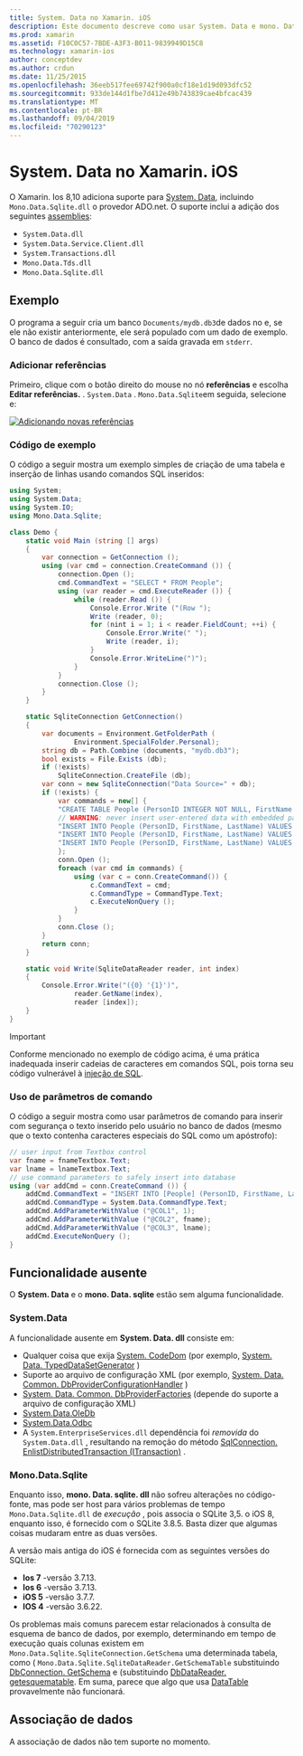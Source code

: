 ```yaml
---
title: System. Data no Xamarin. iOS
description: Este documento descreve como usar System. Data e mono. Data. sqlite. dll para acessar dados do SQLite em um aplicativo Xamarin. iOS.
ms.prod: xamarin
ms.assetid: F10C0C57-7BDE-A3F3-B011-9839949D15C8
ms.technology: xamarin-ios
author: conceptdev
ms.author: crdun
ms.date: 11/25/2015
ms.openlocfilehash: 36eeb517fee69742f900a0cf18e1d19d093dfc52
ms.sourcegitcommit: 933de144d1fbe7d412e49b743839cae4bfcac439
ms.translationtype: MT
ms.contentlocale: pt-BR
ms.lasthandoff: 09/04/2019
ms.locfileid: "70290123"
---
```

# <a name="systemdata-in-xamarinios"></a>System. Data no Xamarin. iOS

O Xamarin. Ios 8,10 adiciona suporte para [System. Data](xref:System.Data), incluindo `Mono.Data.Sqlite.dll` o provedor ADO.net. O suporte inclui a adição dos seguintes [assemblies](~/cross-platform/internals/available-assemblies.md):

- `System.Data.dll`
- `System.Data.Service.Client.dll`
- `System.Transactions.dll`
- `Mono.Data.Tds.dll`
- `Mono.Data.Sqlite.dll`

<a name="Example" />

## <a name="example"></a>Exemplo

O programa a seguir cria um banco `Documents/mydb.db3`de dados no e, se ele não existir anteriormente, ele será populado com um dado de exemplo. O banco de dados é consultado, com a saída gravada em `stderr`.

### <a name="add-references"></a>Adicionar referências

Primeiro, clique com o botão direito do mouse no nó **referências** e escolha **Editar referências.** . `System.Data` . `Mono.Data.Sqlite`em seguida, selecione e:

[![](system.data-images/edit-references-sml.png "Adicionando novas referências")](system.data-images/edit-references.png#lightbox)

### <a name="sample-code"></a>Código de exemplo

O código a seguir mostra um exemplo simples de criação de uma tabela e inserção de linhas usando comandos SQL inseridos:

```csharp
using System;
using System.Data;
using System.IO;
using Mono.Data.Sqlite;

class Demo {
    static void Main (string [] args)
    {
        var connection = GetConnection ();
        using (var cmd = connection.CreateCommand ()) {
            connection.Open ();
            cmd.CommandText = "SELECT * FROM People";
            using (var reader = cmd.ExecuteReader ()) {
                while (reader.Read ()) {
                    Console.Error.Write ("(Row ");
                    Write (reader, 0);
                    for (nint i = 1; i < reader.FieldCount; ++i) {
                        Console.Error.Write(" ");
                        Write (reader, i);
                    }
                    Console.Error.WriteLine(")");
                }
            }
            connection.Close ();
        }
    }

    static SqliteConnection GetConnection()
    {
        var documents = Environment.GetFolderPath (
                Environment.SpecialFolder.Personal);
        string db = Path.Combine (documents, "mydb.db3");
        bool exists = File.Exists (db);
        if (!exists)
            SqliteConnection.CreateFile (db);
        var conn = new SqliteConnection("Data Source=" + db);
        if (!exists) {
            var commands = new[] {
            "CREATE TABLE People (PersonID INTEGER NOT NULL, FirstName ntext, LastName ntext)",
            // WARNING: never insert user-entered data with embedded parameter values
            "INSERT INTO People (PersonID, FirstName, LastName) VALUES (1, 'First', 'Last')",
            "INSERT INTO People (PersonID, FirstName, LastName) VALUES (2, 'Dewey', 'Cheatem')",
            "INSERT INTO People (PersonID, FirstName, LastName) VALUES (3, 'And', 'How')",
            };
            conn.Open ();
            foreach (var cmd in commands) {
                using (var c = conn.CreateCommand()) {
                    c.CommandText = cmd;
                    c.CommandType = CommandType.Text;
                    c.ExecuteNonQuery ();
                }
            }
            conn.Close ();
        }
        return conn;
    }

    static void Write(SqliteDataReader reader, int index)
    {
        Console.Error.Write("({0} '{1}')",
                reader.GetName(index),
                reader [index]);
    }
}
```

> [!IMPORTANT]
> Conforme mencionado no exemplo de código acima, é uma prática inadequada inserir cadeias de caracteres em comandos SQL, pois torna seu código vulnerável à [injeção de SQL](https://en.wikipedia.org/wiki/SQL_injection).


### <a name="using-command-parameters"></a>Uso de parâmetros de comando

O código a seguir mostra como usar parâmetros de comando para inserir com segurança o texto inserido pelo usuário no banco de dados (mesmo que o texto contenha caracteres especiais do SQL como um apóstrofo):

```csharp
// user input from Textbox control
var fname = fnameTextbox.Text;
var lname = lnameTextbox.Text;
// use command parameters to safely insert into database
using (var addCmd = conn.CreateCommand ()) {
    addCmd.CommandText = "INSERT INTO [People] (PersonID, FirstName, LastName) VALUES (@COL1, @COL2, @COL3)";
    addCmd.CommandType = System.Data.CommandType.Text;
    addCmd.AddParameterWithValue ("@COL1", 1);
    addCmd.AddParameterWithValue ("@COL2", fname);
    addCmd.AddParameterWithValue ("@COL3", lname);
    addCmd.ExecuteNonQuery ();
}
```

<a name="Missing_Functionality" />

## <a name="missing-functionality"></a>Funcionalidade ausente

O **System. Data** e o **mono. Data. sqlite** estão sem alguma funcionalidade.

<a name="System.Data" />

### <a name="systemdata"></a>System.Data

A funcionalidade ausente em **System. Data. dll** consiste em:

- Qualquer coisa que exija [System. CodeDom](xref:System.CodeDom) (por exemplo,  [System. Data. TypedDataSetGenerator](xref:System.Data.TypedDataSetGenerator) )
- Suporte ao arquivo de configuração XML (por exemplo,  [System. Data. Common. DbProviderConfigurationHandler](xref:System.Data.Common.DbProviderConfigurationHandler) )
- [System. Data. Common. DbProviderFactories](xref:System.Data.Common.DbProviderFactories) (depende do suporte a arquivo de configuração XML)
- [System.Data.OleDb](xref:System.Data.OleDb)
- [System.Data.Odbc](xref:System.Data.Odbc)
- A `System.EnterpriseServices.dll` dependência foi *removida* do `System.Data.dll` , resultando na remoção do método [SqlConnection. EnlistDistributedTransaction (ITransaction)](xref:System.Data.SqlClient.SqlConnection.EnlistDistributedTransaction*) .


<a name="Mono.Data.Sqlite" />

### <a name="monodatasqlite"></a>Mono.Data.Sqlite

Enquanto isso, **mono. Data. sqlite. dll** não sofreu alterações no código-fonte, mas pode ser host para vários problemas de tempo `Mono.Data.Sqlite.dll` de *execução* , pois associa o SQLite 3,5. o iOS 8, enquanto isso, é fornecido com o SQLite 3.8.5. Basta dizer que algumas coisas mudaram entre as duas versões.

A versão mais antiga do iOS é fornecida com as seguintes versões do SQLite:

- **Ios 7** -versão 3.7.13.
- **Ios 6** -versão 3.7.13.
- **iOS 5** -versão 3.7.7.
- **IOS 4** -versão 3.6.22.

Os problemas mais comuns parecem estar relacionados à consulta de esquema de banco de dados, por exemplo, determinando em tempo de execução quais colunas existem em `Mono.Data.Sqlite.SqliteConnection.GetSchema` uma determinada tabela, como ( `Mono.Data.Sqlite.SqliteDataReader.GetSchemaTable` substituindo [DbConnection. GetSchema](xref:System.Data.Common.DbConnection.GetSchema) e (substituindo [ DbDataReader. getesquematable](xref:System.Data.Common.DbDataReader.GetSchemaTable). Em suma, parece que algo que usa [DataTable](xref:System.Data.DataTable) provavelmente não funcionará.

<a name="Data_Binding" />

## <a name="data-binding"></a>Associação de dados

A associação de dados não tem suporte no momento.

